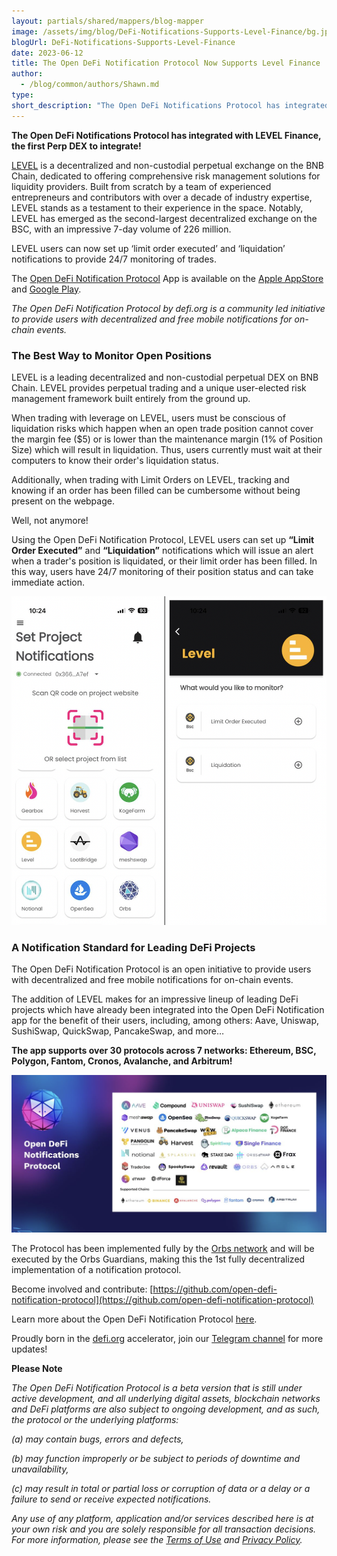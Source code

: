 ```yaml
---
layout: partials/shared/mappers/blog-mapper
image: /assets/img/blog/DeFi-Notifications-Supports-Level-Finance/bg.jpg
blogUrl: DeFi-Notifications-Supports-Level-Finance
date: 2023-06-12
title: The Open DeFi Notification Protocol Now Supports Level Finance
author:
  - /blog/common/authors/Shawn.md
type:
short_description: "The Open DeFi Notifications Protocol has integrated with LEVEL Finance, the first Perp DEX to integrate!"
---
```


**The Open DeFi Notifications Protocol has integrated with LEVEL Finance, the first Perp DEX to integrate!**

[LEVEL](https://level.finance/) is a decentralized and non-custodial perpetual exchange on the BNB Chain, dedicated to offering comprehensive risk management solutions for liquidity providers. Built from scratch by a team of experienced entrepreneurs and contributors with over a decade of industry expertise, LEVEL stands as a testament to their experience in the space. Notably, LEVEL has emerged as the second-largest decentralized exchange on the BSC, with an impressive 7-day volume of 226 million.

LEVEL users can now set up ‘limit order executed’ and ‘liquidation’ notifications to provide 24/7 monitoring of trades.

The [Open DeFi Notification Protocol](https://defi.org/notifications/) App is available on the [Apple AppStore](https://apps.apple.com/il/app/defi-notifications/id1588243632) and [Google Play](https://play.google.com/store/apps/details?id=com.orbs.openDefiNotificationsApp).

_The Open DeFi Notification Protocol by defi.org is a community led initiative to provide users with decentralized and free mobile notifications for on-chain events._

### The Best Way to Monitor Open Positions

LEVEL is a leading decentralized and non-custodial perpetual DEX on BNB Chain. LEVEL provides perpetual trading and a unique user-elected risk management framework built entirely from the ground up.

When trading with leverage on LEVEL, users must be conscious of liquidation risks which happen when an open trade position cannot cover the margin fee ($5) or is lower than the maintenance margin (1% of Position Size) which will result in liquidation. Thus, users currently  must wait at their computers to know their order's liquidation status. 

Additionally, when trading with Limit Orders on LEVEL, tracking and knowing if an order has been filled can be cumbersome without being present on the webpage.

Well, not anymore!

Using the Open DeFi Notification Protocol, LEVEL users can set up **“Limit Order Executed”** and **“Liquidation”** notifications which will issue an alert when a trader's position is liquidated, or their limit order has been filled. In this way, users have 24/7 monitoring of their position status and can take immediate action.



![App](/assets/img/blog/DeFi-Notifications-Supports-Level-Finance/image1.png)



### A Notification Standard for Leading DeFi Projects

The Open DeFi Notification Protocol is an open initiative to provide users with decentralized and free mobile notifications for on-chain events. 

The addition of LEVEL makes for an impressive lineup of leading DeFi projects which have already been integrated into the Open DeFi Notification app for the benefit of their users, including, among others: Aave, Uniswap, SushiSwap, QuickSwap, PancakeSwap, and more…

**The app supports over 30 protocols across 7 networks: Ethereum, BSC, Polygon, Fantom, Cronos, Avalanche, and Arbitrum!**

![ecosystem](/assets/img/blog/DeFi-Notifications-Supports-Level-Finance/image2.png)



<div class='line-separator'> </div>

The Protocol has been implemented fully by the [Orbs network](https://www.orbs.com/) and will be executed by the Orbs Guardians, making this the 1st fully decentralized implementation of a notification protocol.

Become involved and contribute:
[https://github.com/open-defi-notification-protocol](https://github.com/open-defi-notification-protocol)

Learn more about the Open DeFi Notification Protocol [here](https://medium.com/@defiorg/introducing-open-defi-notification-protocol-95a8712a94e0).

Proudly born in the [defi.org](http://defi.org/) accelerator, join our [Telegram channel](https://t.me/defiorg) for more updates!


<div class='line-separator'> </div>

**Please Note**

_The Open DeFi Notification Protocol is a beta version that is still under active development, and all underlying digital assets, blockchain networks and DeFi platforms are also subject to ongoing development, and as such, the protocol or the underlying platforms:_

_(a) may contain bugs, errors and defects,_

_(b) may function improperly or be subject to periods of downtime and unavailability,_

_(c) may result in total or partial loss or corruption of data or a delay or a failure to send or receive expected notifications._

_Any use of any platform, application and/or services described here is at your own risk and you are solely responsible for all transaction decisions. For more information, please see the [Terms of Use](https://defi.org/defi-notifications-terms-of-use/index.html) and [Privacy Policy](https://defi.org/defi-notifications-privacy-policy/index.html)._ 


